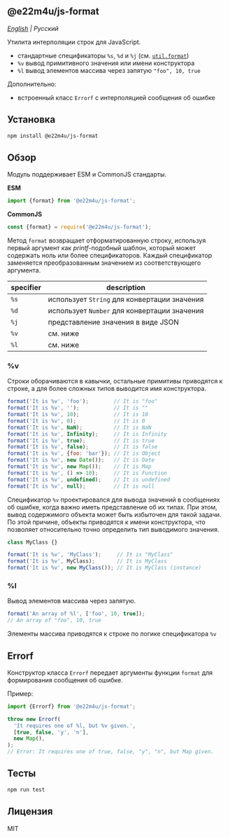 ## @e22m4u/js-format

*[English](README.md) | Русский*

Утилита интерполяции строк для JavaScript.

- стандартные спецификаторы `%s`, `%d` и `%j` (см. [`util.format`](https://nodejs.org/api/util.html#utilformatformat-args))
- `%v` вывод примитивного значения или имени конструктора
- `%l` вывод элементов массива через запятую `"foo", 10, true`

Дополнительно:
- встроенный класс `Errorf` с интерполяцией сообщения об ошибке

## Установка

```bash
npm install @e22m4u/js-format
```

## Обзор

Модуль поддерживает ESM и CommonJS стандарты.

**ESM**

```js
import {format} from '@e22m4u/js-format';
```

**CommonJS**

```js
const {format} = require('@e22m4u/js-format');
```

Метод `format` возвращает отформатированную строку, используя
первый аргумент как *printf*-подобный шаблон, который может
содержать ноль или более спецификаторов. Каждый спецификатор
заменяется преобразованным значением из соответствующего
аргумента.

| specifier | description                                  |
|-----------|----------------------------------------------|
| `%s`      | использует `String` для конвертации значения |
| `%d`      | использует `Number` для конвертации значения |
| `%j`      | представление значения в виде JSON           |
| `%v`      | см. ниже                                     |
| `%l`      | см. ниже                                     |

### %v

Строки оборачиваются в кавычки, остальные примитивы приводятся
к строке, а для более сложных типов выводится имя конструктора.

```js
format('It is %v', 'foo');        // It is "foo"
format('It is %v', '');           // It is ""
format('It is %v', 10);           // It is 10
format('It is %v', 0);            // It is 0
format('It is %v', NaN);          // It is NaN
format('It is %v', Infinity);     // It is Infinity
format('It is %v', true);         // It is true
format('It is %v', false);        // It is false
format('It is %v', {foo: 'bar'}); // It is Object
format('It is %v', new Date());   // It is Date
format('It is %v', new Map());    // It is Map
format('It is %v', () => 10);     // It is Function
format('It is %v', undefined);    // It is undefined
format('It is %v', null);         // It is null
```

Спецификатор `%v` проектировался для вывода значений в сообщениях
об ошибке, когда важно иметь представление об их типах. При этом,
вывод содержимого объекта может быть избыточен для такой задачи.
По этой причине, объекты приводятся к имени конструктора, что
позволяет относительно точно определить тип выводимого значения.

```js
class MyClass {}

format('It is %v', 'MyClass');     // It is "MyClass"
format('It is %v', MyClass);       // It is MyClass
format('It is %v', new MyClass()); // It is MyClass (instance)
```

### %l

Вывод элементов массива через запятую.

```js
format('An array of %l', ['foo', 10, true]);
// An array of "foo", 10, true
```

Элементы массива приводятся к строке по логике спецификатора `%v`

## Errorf

Конструктор класса `Errorf` передает аргументы функции `format`
для формирования сообщения об ошибке.

Пример:

```js
import {Errorf} from '@e22m4u/js-format';

throw new Errorf(
  'It requires one of %l, but %v given.',
  [true, false, 'y', 'n'],
  new Map(),
);
// Error: It requires one of true, false, "y", "n", but Map given.
```

## Тесты

```bash
npm run test
```

## Лицензия

MIT
